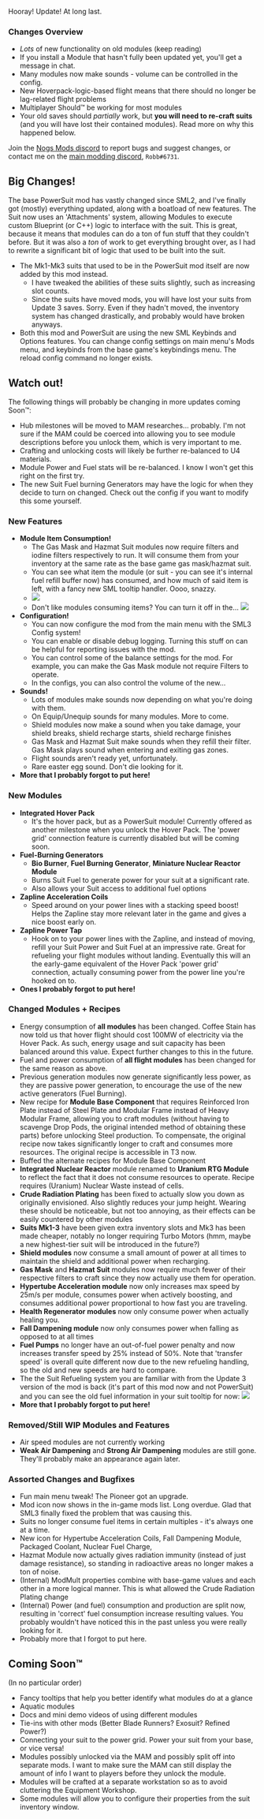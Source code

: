 Hooray! Update! At long last.

### Changes Overview

- *Lots* of new functionality on old modules (keep reading)
- If you install a Module that hasn't fully been updated yet, you'll get a message in chat.
- Many modules now make sounds - volume can be controlled in the config.
- New Hoverpack-logic-based flight means that there should no longer be lag-related flight problems
- Multiplayer Should™ be working for most modules
- Your old saves should *partially* work, but **you will need to re-craft suits** (and you will have lost their contained modules). Read more on why this happened below.

Join the [Nogs Mods discord](http://discord.gg/zqp6U7Y7Nu) to report bugs and suggest changes, or contact me on the [main modding discord](https://bit.ly/SatisfactoryModding), `Robb#6731`.

## Big Changes!

The base PowerSuit mod has vastly changed since SML2, and I've finally got (mostly) everything updated, along with a boatload of new features. The Suit now uses an 'Attachments' system, allowing Modules to execute custom Blueprint (or C++) logic to interface with the suit. This is great, because it means that modules can do a ton of fun stuff that they couldn't before. But it was also a *ton* of work to get everything brought over, as I had to rewrite a significant bit of logic that used to be built into the suit.

- The Mk1-Mk3 suits that used to be in the PowerSuit mod itself are now added by this mod instead.
    - I have tweaked the abilities of these suits slightly, such as increasing slot counts.
    - Since the suits have moved mods, you will have lost your suits from Update 3 saves. Sorry. Even if they hadn't moved, the inventory system has changed drastically, and probably would have broken anyways.
- Both this mod and PowerSuit are using the new SML Keybinds and Options features. You can change config settings on main menu's Mods menu, and keybinds from the base game's keybindings menu. The reload config command no longer exists.

## Watch out!

The following things will probably be changing in more updates coming Soon™:

- Hub milestones will be moved to MAM researches... probably. I'm not sure if the MAM could be coerced into allowing you to see module descriptions before you unlock them, which is very important to me.
- Crafting and unlocking costs will likely be further re-balanced to U4 materials.
- Module Power and Fuel stats will be re-balanced. I know I won't get this right on the first try.
- The new Suit Fuel burning Generators may have the logic for when they decide to turn on changed. Check out the config if you want to modify this some yourself.

### New Features


- **Module Item Consumption!**
    - The Gas Mask and Hazmat Suit modules now require filters and iodine filters respectively to run. It will consume them from your inventory at the same rate as the base game gas mask/hazmat suit.
    - You can see what item the module (or suit - you can see it's internal fuel refill buffer now) has consumed, and how much of said item is left, with a fancy new SML tooltip handler. Oooo, snazzy.
    - ![](https://i.imgur.com/ozyLlGv.png)
    - Don't like modules consuming items? You can turn it off in the...
![](https://i.imgur.com/VImfoyE.png)
- **Configuration!**
    - You can now configure the mod from the main menu with the SML3 Config system!
    - You can enable or disable debug logging. Turning this stuff on can be helpful for reporting issues with the mod.
    - You can control some of the balance settings for the mod. For example, you can make the Gas Mask module not require Filters to operate.
    - In the configs, you can also control the volume of the new...
- **Sounds!**
    - Lots of modules make sounds now depending on what you're doing with them.
    - On Equip/Unequip sounds for many modules. More to come.
    - Shield modules now make a sound when you take damage, your shield breaks, shield recharge starts, shield recharge finishes
    - Gas Mask and Hazmat Suit make sounds when they refill their filter. Gas Mask plays sound when entering and exiting gas zones.
    - Flight sounds aren't ready yet, unfortunately.
    - Rare easter egg sound. Don't die looking for it.
- **More that I probably forgot to put here!**

### New Modules

- **Integrated Hover Pack**
    - It's the hover pack, but as a PowerSuit module! Currently offered as another milestone when you unlock the Hover Pack. The 'power grid' connection feature is currently disabled but will be coming soon.
- **Fuel-Burning Generators**
    - **Bio Burner**, **Fuel Burning Generator**, **Miniature Nuclear Reactor Module**
    - Burns Suit Fuel to generate power for your suit at a significant rate.
    - Also allows your Suit access to additional fuel options
- **Zapline Acceleration Coils**
    - Speed around on your power lines with a stacking speed boost! Helps the Zapline stay more relevant later in the game and gives a nice boost early on.
- **Zapline Power Tap**
    - Hook on to your power lines with the Zapline, and instead of moving, refill your Suit Power and Suit Fuel at an impressive rate. Great for refueling your flight modules without landing. Eventually this will an the early-game equivalent of the Hover Pack 'power grid' connection, actually consuming power from the power line you're hooked on to.
- **Ones I probably forgot to put here!**

### Changed Modules + Recipes

- Energy consumption of **all modules** has been changed. Coffee Stain has now told us that hover flight should cost 100MW of electricity via the Hover Pack. As such, energy usage and suit capacity has been balanced around this value. Expect further changes to this in the future.
- Fuel and power consumption of **all flight modules** has been changed for the same reason as above.
- Previous generation modules now generate significantly less power, as they are passive power generation, to encourage the use of the new active generators (Fuel Burning).
- New recipe for **Module Base Component** that requires Reinforced Iron Plate instead of Steel Plate and Modular Frame instead of Heavy Modular Frame, allowing you to craft modules (without having to scavenge Drop Pods, the original intended method of obtaining these parts) before unlocking Steel production. To compensate, the original recipe now takes significantly longer to craft and consumes more resources. The original recipe is accessible in T3 now.
- Buffed the alternate recipes for Module Base Component
- **Integrated Nuclear Reactor** module renamed to **Uranium RTG Module** to reflect the fact that it does not consume resources to operate. Recipe requires (Uranium) Nuclear Waste instead of cells.
- **Crude Radiation Plating** has been fixed to actually slow you down as originally envisioned. Also slightly reduces your jump height. Wearing these should be noticeable, but not too annoying, as their effects can be easily countered by other modules
- **Suits Mk1-3** have been given extra inventory slots and Mk3 has been made cheaper, notably no longer requiring Turbo Motors (hmm, maybe a new highest-tier suit will be introduced in the future?)
- **Shield modules** now consume a small amount of power at all times to maintain the shield and additional power when recharging.
- **Gas Mask** and **Hazmat Suit** modules now require much fewer of their respective filters to craft since they now actually use them for operation.
- **Hypertube Acceleration module** now only increases max speed by 25m/s per module, consumes power when actively boosting, and consumes additional power proportional to how fast you are traveling.
- **Health Regenerator modules** now only consume power when actually healing you.
- **Fall Dampening module** now only consumes power when falling as opposed to at all times
- **Fuel Pumps** no longer have an out-of-fuel power penalty and now increases transfer speed by 25% instead of 50%. Note that 'transfer speed' is overall quite different now due to the new refueling handling, so the old and new speeds are hard to compare.
- The the Suit Refueling system you are familiar with from the Update 3 version of the mod is back (it's part of this mod now and not PowerSuit) and you can see the old fuel information in your suit tooltip for now: ![](https://i.imgur.com/vLT04PE.png)
- **More that I probably forgot to put here!**

### Removed/Still WIP Modules and Features

- Air speed modules are not currently working
- **Weak Air Dampening** and **Strong Air Dampening** modules are still gone. They'll probably make an appearance again later. 

### Assorted Changes and Bugfixes

- Fun main menu tweak! The Pioneer got an upgrade.
- Mod icon now shows in the in-game mods list. Long overdue. Glad that SML3 finally fixed the problem that was causing this.
- Suits no longer consume fuel items in certain multiples - it's always one at a time.
- New icon for Hypertube Acceleration Coils, Fall Dampening Module, Packaged Coolant, Nuclear Fuel Charge, 
- Hazmat Module now actually gives radiation immunity (instead of just damage resistance), so standing in radioactive areas no longer makes a ton of noise.
- (Internal) ModMult properties combine with base-game values and each other in a more logical manner. This is what allowed the Crude Radiation Plating change
- (Internal) Power (and fuel) consumption and production are split now, resulting in 'correct' fuel consumption increase resulting values. You probably wouldn't have noticed this in the past unless you were really looking for it.
- Probably more that I forgot to put here.

## Coming Soon™

(In no particular order)

- Fancy tooltips that help you better identify what modules do at a glance
- Aquatic modules
- Docs and mini demo videos of using different modules
- Tie-ins with other mods (Better Blade Runners? Exosuit? Refined Power?)
- Connecting your suit to the power grid. Power your suit from your base, or vice versa!
- Modules possibly unlocked via the MAM and possibly split off into separate mods. I want to make sure the MAM can still display the amount of info I want to players before they unlock the module.
- Modules will be crafted at a separate workstation so as to avoid cluttering the Equipment Workshop.
- Some modules will allow you to configure their properties from the suit inventory window.
